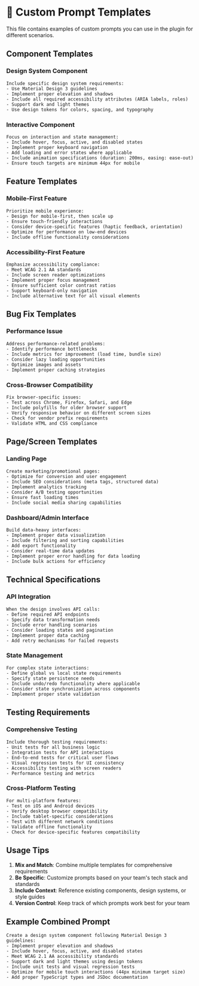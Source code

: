 # 📝 Custom Prompt Templates

This file contains examples of custom prompts you can use in the plugin for different scenarios.

## Component Templates

### Design System Component
```
Include specific design system requirements:
- Use Material Design 3 guidelines
- Implement proper elevation and shadows
- Include all required accessibility attributes (ARIA labels, roles)
- Support dark and light themes
- Use design tokens for colors, spacing, and typography
```

### Interactive Component
```
Focus on interaction and state management:
- Include hover, focus, active, and disabled states
- Implement proper keyboard navigation
- Add loading and error states where applicable
- Include animation specifications (duration: 200ms, easing: ease-out)
- Ensure touch targets are minimum 44px for mobile
```

## Feature Templates

### Mobile-First Feature
```
Prioritize mobile experience:
- Design for mobile-first, then scale up
- Ensure touch-friendly interactions
- Consider device-specific features (haptic feedback, orientation)
- Optimize for performance on low-end devices
- Include offline functionality considerations
```

### Accessibility-First Feature
```
Emphasize accessibility compliance:
- Meet WCAG 2.1 AA standards
- Include screen reader optimizations
- Implement proper focus management
- Ensure sufficient color contrast ratios
- Support keyboard-only navigation
- Include alternative text for all visual elements
```

## Bug Fix Templates

### Performance Issue
```
Address performance-related problems:
- Identify performance bottlenecks
- Include metrics for improvement (load time, bundle size)
- Consider lazy loading opportunities
- Optimize images and assets
- Implement proper caching strategies
```

### Cross-Browser Compatibility
```
Fix browser-specific issues:
- Test across Chrome, Firefox, Safari, and Edge
- Include polyfills for older browser support
- Verify responsive behavior on different screen sizes
- Check for vendor prefix requirements
- Validate HTML and CSS compliance
```

## Page/Screen Templates

### Landing Page
```
Create marketing/promotional pages:
- Optimize for conversion and user engagement
- Include SEO considerations (meta tags, structured data)
- Implement analytics tracking
- Consider A/B testing opportunities
- Ensure fast loading times
- Include social media sharing capabilities
```

### Dashboard/Admin Interface
```
Build data-heavy interfaces:
- Implement proper data visualization
- Include filtering and sorting capabilities
- Add export functionality
- Consider real-time data updates
- Implement proper error handling for data loading
- Include bulk actions for efficiency
```

## Technical Specifications

### API Integration
```
When the design involves API calls:
- Define required API endpoints
- Specify data transformation needs
- Include error handling scenarios
- Consider loading states and pagination
- Implement proper data caching
- Add retry mechanisms for failed requests
```

### State Management
```
For complex state interactions:
- Define global vs local state requirements
- Specify state persistence needs
- Include undo/redo functionality where applicable
- Consider state synchronization across components
- Implement proper state validation
```

## Testing Requirements

### Comprehensive Testing
```
Include thorough testing requirements:
- Unit tests for all business logic
- Integration tests for API interactions
- End-to-end tests for critical user flows
- Visual regression tests for UI consistency
- Accessibility testing with screen readers
- Performance testing and metrics
```

### Cross-Platform Testing
```
For multi-platform features:
- Test on iOS and Android devices
- Verify desktop browser compatibility
- Include tablet-specific considerations
- Test with different network conditions
- Validate offline functionality
- Check for device-specific features compatibility
```

## Usage Tips

1. **Mix and Match**: Combine multiple templates for comprehensive requirements
2. **Be Specific**: Customize prompts based on your team's tech stack and standards
3. **Include Context**: Reference existing components, design systems, or style guides
4. **Version Control**: Keep track of which prompts work best for your team

## Example Combined Prompt

```
Create a design system component following Material Design 3 guidelines:
- Implement proper elevation and shadows
- Include hover, focus, active, and disabled states  
- Meet WCAG 2.1 AA accessibility standards
- Support dark and light themes using design tokens
- Include unit tests and visual regression tests
- Optimize for mobile touch interactions (44px minimum target size)
- Add proper TypeScript types and JSDoc documentation
```